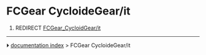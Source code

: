 # FCGear CycloideGear/it
1.  REDIRECT [FCGear_CycloidGear/it](FCGear_CycloidGear/it.md)



---
⏵ [documentation index](../README.md) > FCGear CycloideGear/it
